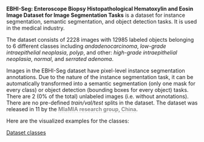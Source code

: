 **EBHI-Seg: Enteroscope Biopsy Histopathological Hematoxylin and Eosin Image Dataset for Image Segmentation Tasks** is a dataset for instance segmentation, semantic segmentation, and object detection tasks. It is used in the medical industry. 

The dataset consists of 2228 images with 12985 labeled objects belonging to 6 different classes including *andadenocarcinoma*, *low-grade intraepithelial neoplasia*, *polyp*, and other: *high-grade intraepithelial neoplasia*, *normal*, and *serrated adenoma*.

Images in the EBHI-Seg dataset have pixel-level instance segmentation annotations. Due to the nature of the instance segmentation task, it can be automatically transformed into a semantic segmentation (only one mask for every class) or object detection (bounding boxes for every object) tasks. There are 2 (0% of the total) unlabeled images (i.e. without annotations). There are no pre-defined <i>train/val/test</i> splits in the dataset. The dataset was released in 11 by the <span style="font-weight: 600; color: grey; border-bottom: 1px dashed #d3d3d3;">MIaMIA research group, China</span>.

Here are the visualized examples for the classes:

[Dataset classes](https://github.com/dataset-ninja/ebhi-seg/raw/main/visualizations/classes_preview.webm)
